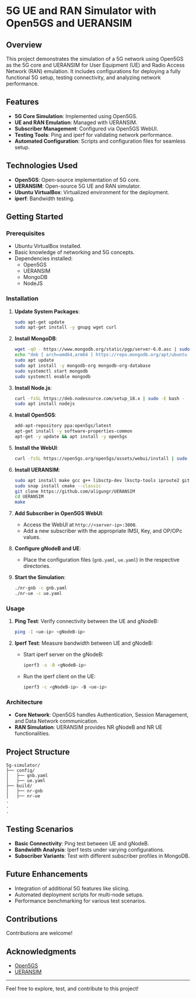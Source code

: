 # 5G UE and RAN Simulator with Open5GS and UERANSIM

## Overview
This project demonstrates the simulation of a 5G network using Open5GS as the 5G core and UERANSIM for User Equipment (UE) and Radio Access Network (RAN) emulation. It includes configurations for deploying a fully functional 5G setup, testing connectivity, and analyzing network performance.

## Features
- **5G Core Simulation**: Implemented using Open5GS.
- **UE and RAN Emulation**: Managed with UERANSIM.
- **Subscriber Management**: Configured via Open5GS WebUI.
- **Testing Tools**: Ping and iperf for validating network performance.
- **Automated Configuration**: Scripts and configuration files for seamless setup.

## Technologies Used
- **Open5GS**: Open-source implementation of 5G core.
- **UERANSIM**: Open-source 5G UE and RAN simulator.
- **Ubuntu VirtualBox**: Virtualized environment for the deployment.
- **iperf**: Bandwidth testing.

## Getting Started

### Prerequisites
- Ubuntu VirtualBox installed.
- Basic knowledge of networking and 5G concepts.
- Dependencies installed:
  - Open5GS
  - UERANSIM
  - MongoDB
  - NodeJS

### Installation

1. **Update System Packages**:
   ```bash
   sudo apt-get update
   sudo apt-get install -y gnupg wget curl
   ```

2. **Install MongoDB**:
   ```bash
   wget -qO - https://www.mongodb.org/static/pgp/server-6.0.asc | sudo apt-key add -
   echo "deb [ arch=amd64,arm64 ] https://repo.mongodb.org/apt/ubuntu focal/mongodb-org/6.0 multiverse" | sudo tee /etc/apt/sources.list.d/mongodb-org-6.0.list
   sudo apt update
   sudo apt install -y mongodb-org mongodb-org-database
   sudo systemctl start mongodb
   sudo systemctl enable mongodb
   ```

3. **Install Node.js**:
   ```bash
   curl -fsSL https://deb.nodesource.com/setup_18.x | sudo -E bash -
   sudo apt install nodejs
   ```

4. **Install Open5GS**:
   ```bash
   add-apt-repository ppa:open5gs/latest
   apt-get install -y software-properties-common
   apt-get -y update && apt install -y open5gs
   ```

5. **Install the WebUI**:
   ```bash
   curl -fsSL https://open5gs.org/open5gs/assets/webui/install | sudo -E bash -
   ```

6. **Install UERANSIM**:
   ```bash
   sudo apt install make gcc g++ libsctp-dev lksctp-tools iproute2 git
   sudo snap install cmake --classic
   git clone https://github.com/aligungr/UERANSIM
   cd UERANSIM
   make
   ```

7. **Add Subscriber in Open5GS WebUI**:
   - Access the WebUI at `http://<server-ip>:3000`.
   - Add a new subscriber with the appropriate IMSI, Key, and OP/OPc values.

8. **Configure gNodeB and UE**:
   - Place the configuration files (`gnb.yaml`, `ue.yaml`) in the respective directories.

9. **Start the Simulation**:
   ```bash
   ./nr-gnb -c gnb.yaml
   ./nr-ue -c ue.yaml
   ```

### Usage

1. **Ping Test**:
   Verify connectivity between the UE and gNodeB:
   ```bash
   ping -I <ue-ip> <gNodeB-ip>
   ```

2. **Iperf Test**:
   Measure bandwidth between UE and gNodeB:
   - Start iperf server on the gNodeB:
     ```bash
     iperf3 -s -B <gNodeB-ip>
     ```
   - Run the iperf client on the UE:
     ```bash
     iperf3 -c <gNodeB-ip> -B <ue-ip>
     ```

### Architecture

- **Core Network**: Open5GS handles Authentication, Session Management, and Data Network communication.
- **RAN Simulation**: UERANSIM provides NR gNodeB and NR UE functionalities.

## Project Structure
```
5g-simulator/
├── config/
│   ├── gnb.yaml
│   ├── ue.yaml
├── build/
│   ├── nr-gnb
│   ├── nr-ue
.
.
.
```

## Testing Scenarios
- **Basic Connectivity**: Ping test between UE and gNodeB.
- **Bandwidth Analysis**: Iperf tests under varying configurations.
- **Subscriber Variants**: Test with different subscriber profiles in MongoDB.

## Future Enhancements
- Integration of additional 5G features like slicing.
- Automated deployment scripts for multi-node setups.
- Performance benchmarking for various test scenarios.

## Contributions
Contributions are welcome!

## Acknowledgments
- [Open5GS](https://open5gs.org/)
- [UERANSIM](https://github.com/aligungr/UERANSIM)

---
Feel free to explore, test, and contribute to this project!
